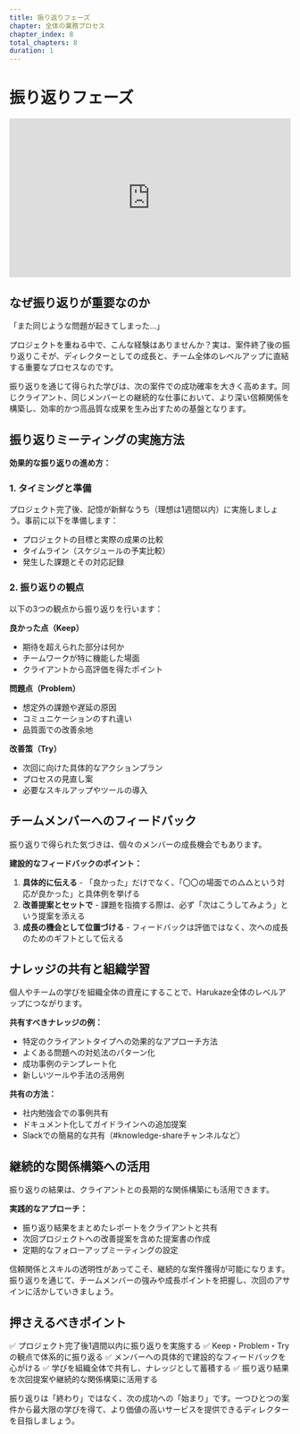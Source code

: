 ```yaml
---
title: 振り返りフェーズ
chapter: 全体の業務プロセス
chapter_index: 8
total_chapters: 8
duration: 1
---
```


# 振り返りフェーズ

<div style="position: relative; padding-bottom: 56.25%; height: 0;"><iframe src="https://www.loom.com/embed/6bfc10e1c0d441e99e56e85e4e91b599?sid=9773c0cc-6ef3-440a-adbb-1326c6bc9336" frameborder="0" webkitallowfullscreen mozallowfullscreen allowfullscreen style="position: absolute; top: 0; left: 0; width: 100%; height: 100%;"></iframe></div>

## なぜ振り返りが重要なのか

「また同じような問題が起きてしまった...」

プロジェクトを重ねる中で、こんな経験はありませんか？実は、案件終了後の振り返りこそが、ディレクターとしての成長と、チーム全体のレベルアップに直結する重要なプロセスなのです。

振り返りを通じて得られた学びは、次の案件での成功確率を大きく高めます。同じクライアント、同じメンバーとの継続的な仕事において、より深い信頼関係を構築し、効率的かつ高品質な成果を生み出すための基盤となります。

## 振り返りミーティングの実施方法

**効果的な振り返りの進め方：**

### 1. タイミングと準備
プロジェクト完了後、記憶が新鮮なうち（理想は1週間以内）に実施しましょう。事前に以下を準備します：
- プロジェクトの目標と実際の成果の比較
- タイムライン（スケジュールの予実比較）
- 発生した課題とその対応記録

### 2. 振り返りの観点
以下の3つの観点から振り返りを行います：

**良かった点（Keep）**
- 期待を超えられた部分は何か
- チームワークが特に機能した場面
- クライアントから高評価を得たポイント

**問題点（Problem）**
- 想定外の課題や遅延の原因
- コミュニケーションのすれ違い
- 品質面での改善余地

**改善策（Try）**
- 次回に向けた具体的なアクションプラン
- プロセスの見直し案
- 必要なスキルアップやツールの導入

## チームメンバーへのフィードバック

振り返りで得られた気づきは、個々のメンバーの成長機会でもあります。

**建設的なフィードバックのポイント：**
1. **具体的に伝える** - 「良かった」だけでなく、「〇〇の場面での△△という対応が良かった」と具体例を挙げる
2. **改善提案とセットで** - 課題を指摘する際は、必ず「次はこうしてみよう」という提案を添える
3. **成長の機会として位置づける** - フィードバックは評価ではなく、次への成長のためのギフトとして伝える

## ナレッジの共有と組織学習

個人やチームの学びを組織全体の資産にすることで、Harukaze全体のレベルアップにつながります。

**共有すべきナレッジの例：**
- 特定のクライアントタイプへの効果的なアプローチ方法
- よくある問題への対処法のパターン化
- 成功事例のテンプレート化
- 新しいツールや手法の活用例

**共有の方法：**
- 社内勉強会での事例共有
- ドキュメント化してガイドラインへの追加提案
- Slackでの簡易的な共有（#knowledge-shareチャンネルなど）

## 継続的な関係構築への活用

振り返りの結果は、クライアントとの長期的な関係構築にも活用できます。

**実践的なアプローチ：**
- 振り返り結果をまとめたレポートをクライアントと共有
- 次回プロジェクトへの改善提案を含めた提案書の作成
- 定期的なフォローアップミーティングの設定

信頼関係とスキルの透明性があってこそ、継続的な案件獲得が可能になります。振り返りを通じて、チームメンバーの強みや成長ポイントを把握し、次回のアサインに活かしていきましょう。

## 押さえるべきポイント

✅ プロジェクト完了後1週間以内に振り返りを実施する
✅ Keep・Problem・Tryの観点で体系的に振り返る
✅ メンバーへの具体的で建設的なフィードバックを心がける
✅ 学びを組織全体で共有し、ナレッジとして蓄積する
✅ 振り返り結果を次回提案や継続的な関係構築に活用する

振り返りは「終わり」ではなく、次の成功への「始まり」です。一つひとつの案件から最大限の学びを得て、より価値の高いサービスを提供できるディレクターを目指しましょう。
